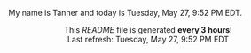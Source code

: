 My name is Tanner and today is Tuesday, May 27, 9:52 PM EDT.

<p align="center">This <i>README</i> file is generated <b>every 3 hours</b>!</br>Last refresh: Tuesday, May 27, 9:52 PM EDT<br /></p>
